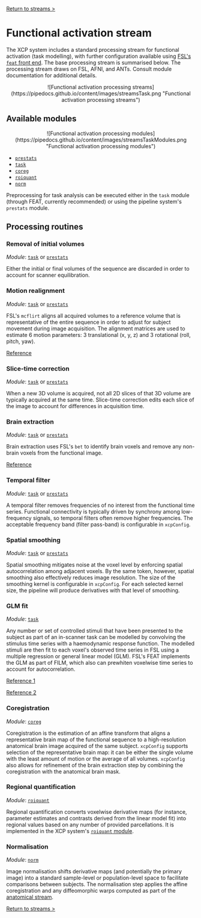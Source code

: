 [Return to streams >](https://pipedocs.github.io//config/streams)

# Functional activation stream

The XCP system includes a standard processing stream for functional activation (task modelling), with further configuration available using [FSL's `feat` front end](https://fsl.fmrib.ox.ac.uk/fsl/fslwiki/FEAT). The base processing stream is summarised below. The processing stream draws on FSL, AFNI, and ANTs. Consult module documentation for additional details.

<p align="center">
![Functional activation processing streams](https://pipedocs.github.io/content/images/streamsTask.png "Functional activation processing streams")
</p>

## Available modules

<p align="center">
![Functional activation processing modules](https://pipedocs.github.io/content/images/streamsTaskModules.png "Functional activation processing modules")
</p>

 * [`prestats`](https://pipedocs.github.io/modules/prestats)
 * [`task`](https://pipedocs.github.io/modules/task)
 * [`coreg`](https://pipedocs.github.io/modules/coreg)
 * [`roiquant`](https://pipedocs.github.io/modules/roiquant)
 * [`norm`](https://pipedocs.github.io/modules/norm)

Preprocessing for task analysis can be executed either in the `task` module (through FEAT, currently recommended) or using the pipeline system's `prestats` module.

## Processing routines

### Removal of initial volumes

_Module_: [`task`](https://pipedocs.github.io/modules/task) or [`prestats`](https://pipedocs.github.io/modules/prestats)

Either the initial or final volumes of the sequence are discarded in order to account for scanner equilibration.

### Motion realignment

_Module_: [`task`](https://pipedocs.github.io/modules/task) or [`prestats`](https://pipedocs.github.io/modules/prestats)

FSL's `mcflirt` aligns all acquired volumes to a reference volume that is representative of the entire sequence in order to adjust for subject movement during image acquisition. The alignment matrices are used to estimate 6 motion parameters: 3 translational (x, y, z) and 3 rotational (roll, pitch, yaw).

[Reference](https://www.ncbi.nlm.nih.gov/pubmed/12377157)

### Slice-time correction

_Module_: [`task`](https://pipedocs.github.io/modules/task) or [`prestats`](https://pipedocs.github.io/modules/prestats)

When a new 3D volume is acquired, not all 2D slices of that 3D volume are typically acquired at the same time. Slice-time correction edits each slice of the image to account for differences in acquisition time.

### Brain extraction

_Module_: [`task`](https://pipedocs.github.io/modules/task) or [`prestats`](https://pipedocs.github.io/modules/prestats)

Brain extraction uses FSL's `bet` to identify brain voxels and remove any non-brain voxels from the functional image.

[Reference](https://www.ncbi.nlm.nih.gov/pubmed/12391568)

### Temporal filter

_Module_: [`task`](https://pipedocs.github.io/modules/task) or [`prestats`](https://pipedocs.github.io/modules/prestats)

A temporal filter removes frequencies of no interest from the functional time series. Functional connectivity is typically driven by synchrony among low-frequency signals, so temporal filters often remove higher frequencies. The acceptable frequency band (filter pass-band) is configurable in `xcpConfig`.

### Spatial smoothing

_Module_: [`task`](https://pipedocs.github.io/modules/task) or [`prestats`](https://pipedocs.github.io/modules/prestats)

Spatial smoothing mitigates noise at the voxel level by enforcing spatial autocorrelation among adjacent voxels. By the same token, however, spatial smoothing also effectively reduces image resolution. The size of the smoothing kernel is configurable in `xcpConfig`. For each selected kernel size, the pipeline will produce derivatives with that level of smoothing.

### GLM fit

_Module_: [`task`](https://pipedocs.github.io/modules/task)

Any number or set of controlled stimuli that have been presented to the subject as part of an in-scanner task can be modelled by convolving the stimulus time series with a haemodynamic response function. The modelled stimuli are then fit to each voxel's observed time series in FSL using a multiple regression or general linear model (GLM). FSL's FEAT implements the GLM as part of FILM, which also can prewhiten voxelwise time series to account for autocorrelation.

[Reference 1](https://www.ncbi.nlm.nih.gov/pubmed/15501092)

[Reference 2](https://www.ncbi.nlm.nih.gov/pubmed/21979382)

### Coregistration

_Module_: [`coreg`](https://pipedocs.github.io/modules/coreg)

Coregistration is the estimation of an affine transform that aligns a representative brain map of the functional sequence to a high-resolution anatomical brain image acquired of the same subject. `xcpConfig` supports selection of the representative brain map: it can be either the single volume with the least amount of motion or the average of all volumes. `xcpConfig` also allows for refinement of the brain extraction step by combining the coregistration with the anatomical brain mask.

### Regional quantification

_Module_: [`roiquant`](https://pipedocs.github.io/modules/roiquant)

Regional quantification converts voxelwise derivative maps (for instance, parameter estimates and contrasts derived from the linear model fit) into regional values based on any number of provided parcellations. It is implemented in the XCP system's [`roiquant` module](https://pipedocs.github.io/modules/roiquant).

### Normalisation

_Module_: [`norm`](https://pipedocs.github.io/modules/norm)

Image normalisation shifts derivative maps (and potentially the primary image) into a standard sample-level or population-level space to facilitate comparisons between subjects. The normalisation step applies the affine coregistration and any diffeomorphic warps computed as part of the [anatomical stream](https://pipedocs.github.io/config/streams/anat).

[Return to streams >](https://pipedocs.github.io//config/streams)

